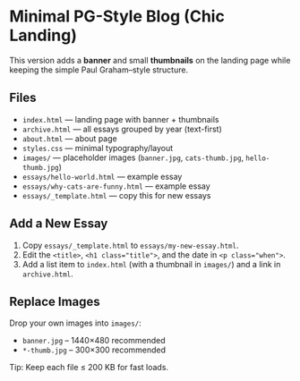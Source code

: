 # Minimal PG-Style Blog (Chic Landing)

This version adds a **banner** and small **thumbnails** on the landing page while keeping the simple Paul Graham–style structure.

## Files

- `index.html` — landing page with banner + thumbnails
- `archive.html` — all essays grouped by year (text-first)
- `about.html` — about page
- `styles.css` — minimal typography/layout
- `images/` — placeholder images (`banner.jpg`, `cats-thumb.jpg`, `hello-thumb.jpg`)
- `essays/hello-world.html` — example essay
- `essays/why-cats-are-funny.html` — example essay
- `essays/_template.html` — copy this for new essays

## Add a New Essay

1. Copy `essays/_template.html` to `essays/my-new-essay.html`.
2. Edit the `<title>`, `<h1 class="title">`, and the date in `<p class="when">`.
3. Add a list item to `index.html` (with a thumbnail in `images/`) and a link in `archive.html`.

## Replace Images

Drop your own images into `images/`:
- `banner.jpg` – 1440×480 recommended
- `*-thumb.jpg` – 300×300 recommended

Tip: Keep each file ≤ 200 KB for fast loads.

